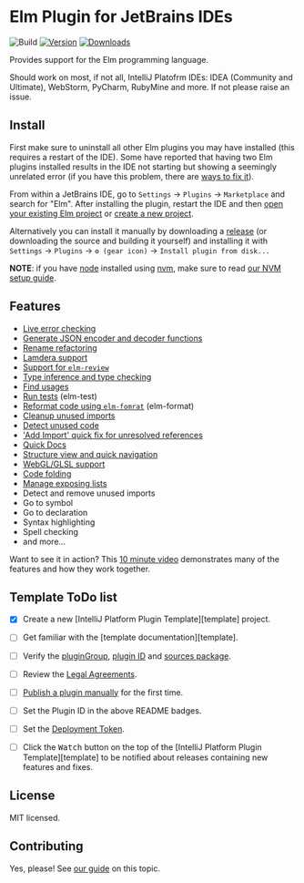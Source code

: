 Elm Plugin for JetBrains IDEs
=============================

![Build](https://github.com/intellij-elm/intellij-elm/workflows/Build/badge.svg)
[![Version](https://img.shields.io/jetbrains/plugin/v/24075-elm.svg)](https://plugins.jetbrains.com/plugin/24075-elm)
[![Downloads](https://img.shields.io/jetbrains/plugin/d/24075-elm.svg)](https://plugins.jetbrains.com/plugin/24075-elm)

<!-- Plugin description -->
Provides support for the Elm programming language.
<!-- Plugin description end -->

Should work on most, if not all, IntelliJ Platofrm IDEs: IDEA (Community and Ultimate), WebStorm, PyCharm, RubyMine and more. If not please raise an issue.


## Install

First make sure to uninstall all other Elm plugins you may have installed (this requires a restart of the IDE).
Some have reported that having two Elm plugins installed results in the IDE not starting but showing a seemingly unrelated error
(if you have this problem, there are [ways to fix it](https://intellij-support.jetbrains.com/hc/en-us/community/posts/360000524244-Disable-Uninstall-plugin-without-launching-Idea)).

From within a JetBrains IDE, go to `Settings` -> `Plugins` -> `Marketplace` and search for "Elm".
After installing the plugin, restart the IDE and then [open your existing Elm project](docs/existing-project.md) or [create a new project](docs/new-project.md).

Alternatively you can install it manually by downloading a [release](https://github.com/intellij-elm/intellij-elm/releases) (or downloading the source and building it yourself) and
installing it with `Settings` -> `Plugins` -> `⚙️ (gear icon)` -> `Install plugin from disk...`

**NOTE**: if you have [node](https://nodejs.org) installed using [nvm](https://github.com/nvm-sh/nvm), make sure to read [our NVM setup guide](docs/nvm.md).


## Features

* [Live error checking](docs/features/live-error-checking.md)
* [Generate JSON encoder and decoder functions](docs/features/generate-function-json.md)
* [Rename refactoring](docs/features/rename-refactoring.md)
* [Lamdera support](docs/features/lamdera.md)
* [Support for `elm-review`](docs/features/elm-review.md)
* [Type inference and type checking](docs/features/type-inference.md)
* [Find usages](docs/features/find-usages.md)
* [Run tests](docs/features/elm-test.md) (elm-test)
* [Reformat code using `elm-fomrat`](docs/features/elm-format.md) (elm-format)
* [Cleanup unused imports](docs/features/unused-imports.md)
* [Detect unused code](docs/features/unused-code.md)
* ['Add Import' quick fix for unresolved references](docs/features/add-imports.md)
* [Quick Docs](docs/features/quick-docs.md)
* [Structure view and quick navigation](docs/features/structure-view.md)
* [WebGL/GLSL support](docs/features/webgl.md)
* [Code folding](docs/features/code-folding.md)
* [Manage exposing lists](docs/features/exposure.md)
* Detect and remove unused imports
* Go to symbol
* Go to declaration
* Syntax highlighting
* Spell checking
* and more...

Want to see it in action? This [10 minute video](https://www.youtube.com/watch?v=CC2TdNuZztI) demonstrates many of the features and how they work together.


## Template ToDo list

- [x] Create a new [IntelliJ Platform Plugin Template][template] project.
- [ ] Get familiar with the [template documentation][template].
- [ ] Verify the [pluginGroup](/gradle.properties), [plugin ID](/src/main/resources/META-INF/plugin.xml) and [sources package](/src/main/kotlin).
- [ ] Review the [Legal Agreements](https://plugins.jetbrains.com/docs/marketplace/legal-agreements.html).
- [ ] [Publish a plugin manually](https://plugins.jetbrains.com/docs/intellij/publishing-plugin.html?from=IJPluginTemplate) for the first time.
- [ ] Set the Plugin ID in the above README badges.
- [ ] Set the [Deployment Token](https://plugins.jetbrains.com/docs/marketplace/plugin-upload.html).
- [ ] Click the <kbd>Watch</kbd> button on the top of the [IntelliJ Platform Plugin Template][template] to be notified about releases containing new features and fixes.


## License

MIT licensed.


## Contributing

Yes, please! See [our guide](/docs/contributing.md) on this topic. 
